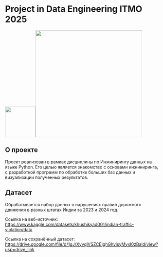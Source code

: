 # Project in Data Engineering ITMO 2025
<div id="header" align="left">
  <img src="https://media0.giphy.com/media/v1.Y2lkPTc5MGI3NjExd3IzMGtmNm9menh0OGJzb3hxY2trZG44YTJ5cWViN3FjaTE2aHlsaCZlcD12MV9pbnRlcm5hbF9naWZfYnlfaWQmY3Q9cw/WoRCBZFcLqGt2iANB1/giphy.gif" width="100"/><img src="https://media0.giphy.com/media/v1.Y2lkPTc5MGI3NjExN3BkMzgzNzlyOGZlc256YXc4YXNidmhydGhydGpicHphNTd2dW5tciZlcD12MV9pbnRlcm5hbF9naWZfYnlfaWQmY3Q9Zw/dyzew7Py7bnW9DiJJj/giphy.gif" width="350"/>
</div>

## О проекте
  Проект реализован в рамках дисциплины по Инжинирингу данных на языке Python. Его целью является знакомство с основами инжиниринга, c разработкой программ по обработке больших баз данных и визуализации полученных результатов.

## Датасет
  Обрабатывается набор данных о нарушениях правил дорожного движения в разных штатах Индии за 2023 и 2024 год.
  
Ссылка на веб-источник: https://www.kaggle.com/datasets/khushikyad001/indian-traffic-violation/data

Ссылка на сохранённый датасет: https://drive.google.com/file/d/1gJrXyvqIVSZCEjqhGhvisyMyxI0zBald/view?usp=drive_link
